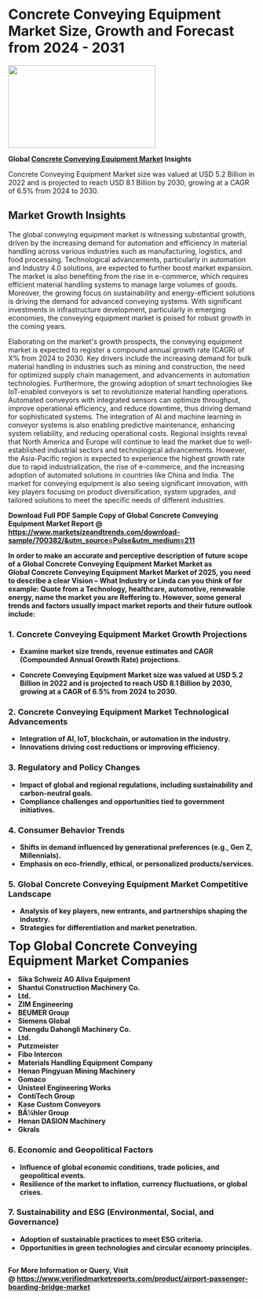 <H1>Concrete Conveying Equipment Market Size, Growth and Forecast from 2024 - 2031</H1><img class="aligncenter size-medium wp-image-584254" src="https://thirdeyenews.in/wp-content/uploads/2024/09/Global-Market-Research-300x168.jpeg" alt="" width="300" height="168" /><p><strong>Global&nbsp;<a href="https://www.marketsizeandtrends.com/download-sample/700382/&amp;utm_source=Pulse&amp;utm_medium=211">Concrete Conveying Equipment Market</a> Insights</strong></p><p>Concrete Conveying Equipment Market size was valued at USD 5.2 Billion in 2022 and is projected to reach USD 8.1 Billion by 2030, growing at a CAGR of 6.5% from 2024 to 2030.</p><p><h2>Market Growth Insights</h2> <p>The global conveying equipment market is witnessing substantial growth, driven by the increasing demand for automation and efficiency in material handling across various industries such as manufacturing, logistics, and food processing. Technological advancements, particularly in automation and Industry 4.0 solutions, are expected to further boost market expansion. The market is also benefiting from the rise in e-commerce, which requires efficient material handling systems to manage large volumes of goods. Moreover, the growing focus on sustainability and energy-efficient solutions is driving the demand for advanced conveying systems. With significant investments in infrastructure development, particularly in emerging economies, the conveying equipment market is poised for robust growth in the coming years.</p> <p><strong></strong></p> <p>Elaborating on the market's growth prospects, the conveying equipment market is expected to register a compound annual growth rate (CAGR) of X% from 2024 to 2030. Key drivers include the increasing demand for bulk material handling in industries such as mining and construction, the need for optimized supply chain management, and advancements in automation technologies. Furthermore, the growing adoption of smart technologies like IoT-enabled conveyors is set to revolutionize material handling operations. Automated conveyors with integrated sensors can optimize throughput, improve operational efficiency, and reduce downtime, thus driving demand for sophisticated systems. The integration of AI and machine learning in conveyor systems is also enabling predictive maintenance, enhancing system reliability, and reducing operational costs. Regional insights reveal that North America and Europe will continue to lead the market due to well-established industrial sectors and technological advancements. However, the Asia-Pacific region is expected to experience the highest growth rate due to rapid industrialization, the rise of e-commerce, and the increasing adoption of automated solutions in countries like China and India. The market for conveying equipment is also seeing significant innovation, with key players focusing on product diversification, system upgrades, and tailored solutions to meet the specific needs of different industries.</p> <p><strong></p><p><span class=""><strong>Download Full PDF Sample Copy of Global Concrete Conveying Equipment Market Report</strong> @ <a href="https://www.marketsizeandtrends.com/download-sample/700382/&amp;utm_source=Pulse&amp;utm_medium=211" target="_blank">https://www.marketsizeandtrends.com/download-sample/700382/&amp;utm_source=Pulse&amp;utm_medium=211</a></span></p><p>In order to make an accurate and perceptive description of future scope of a Global&nbsp;Concrete Conveying Equipment Market Market as Global&nbsp;Concrete Conveying Equipment Market Market of 2025, you need to describe a clear Vision &ndash; What Industry or Linda can you think of for example: Quote from a Technology, healthcare, automotive, renewable energy, name the market you are Reffering to. However, some general trends and factors usually impact market reports and their future outlook include:</p><h3>1.&nbsp;<strong>Concrete Conveying Equipment Market Growth Projections</strong></h3><ul><li>Examine market size trends, revenue estimates and CAGR (Compounded Annual Growth Rate) projections.</li><li><p>Concrete Conveying Equipment Market size was valued at USD 5.2 Billion in 2022 and is projected to reach USD 8.1 Billion by 2030, growing at a CAGR of 6.5% from 2024 to 2030.</p></li></ul><h3>2.&nbsp;<strong>Concrete Conveying Equipment Market Technological Advancements</strong></h3><ul><li>Integration of AI, IoT, blockchain, or automation in the industry.</li><li>Innovations driving cost reductions or improving efficiency.</li></ul><h3>3.&nbsp;<strong>Regulatory and Policy Changes</strong></h3><ul><li>Impact of global and regional regulations, including sustainability and carbon-neutral goals.</li><li>Compliance challenges and opportunities tied to government initiatives.</li></ul><h3>4.&nbsp;<strong>Consumer Behavior Trends</strong></h3><ul><li>Shifts in demand influenced by generational preferences (e.g., Gen Z, Millennials).</li><li>Emphasis on eco-friendly, ethical, or personalized products/services.</li></ul><h3>5.&nbsp;<strong>Global Concrete Conveying Equipment Market Competitive Landscape</strong></h3><ul><li>Analysis of key players, new entrants, and partnerships shaping the industry.</li><li>Strategies for differentiation and market penetration.</li></ul><p data-pm-slice="1 1 []"><span style="color: inherit; font-family: inherit; font-size: 25px;">Top Global Concrete Conveying Equipment Market Companies</span></p><div class="" data-test-id=""><p><li>Sika Schweiz AG Aliva Equipment</li><li> Shantui Construction Machinery Co.</li><li> Ltd.</li><li> ZIM Engineering</li><li> BEUMER Group</li><li> Siemens Global</li><li> Chengdu Dahongli Machinery Co.</li><li>Ltd.</li><li> Putzmeister</li><li> Fibo Intercon</li><li> Materials Handling Equipment Company</li><li> Henan Pingyuan Mining Machinery</li><li> Gomaco</li><li> Unisteel Engineering Works</li><li> ContiTech Group</li><li> Kase Custom Conveyors</li><li> BÃ¼hler Group</li><li> Henan DASION Machinery</li><li> Gkrals</li></p></div><h3>6.&nbsp;<strong>Economic and Geopolitical Factors</strong></h3><ul><li>Influence of global economic conditions, trade policies, and geopolitical events.</li><li>Resilience of the market to inflation, currency fluctuations, or global crises.</li></ul><h3>7.&nbsp;<strong>Sustainability and ESG (Environmental, Social, and Governance)</strong></h3><ul><li>Adoption of sustainable practices to meet ESG criteria.</li><li>Opportunities in green technologies and circular economy principles.</li></ul><h2><strong style="font-size: 14px;">For More Information or Query, Visit @&nbsp;</strong><a style="background-color: #ffffff; font-size: 14px;" href="https://www.marketsizeandtrends.com/report/concrete-conveying-equipment-market/" target="_blank">https://www.verifiedmarketreports.com/product/airport-passenger-boarding-bridge-market</a></h2>
